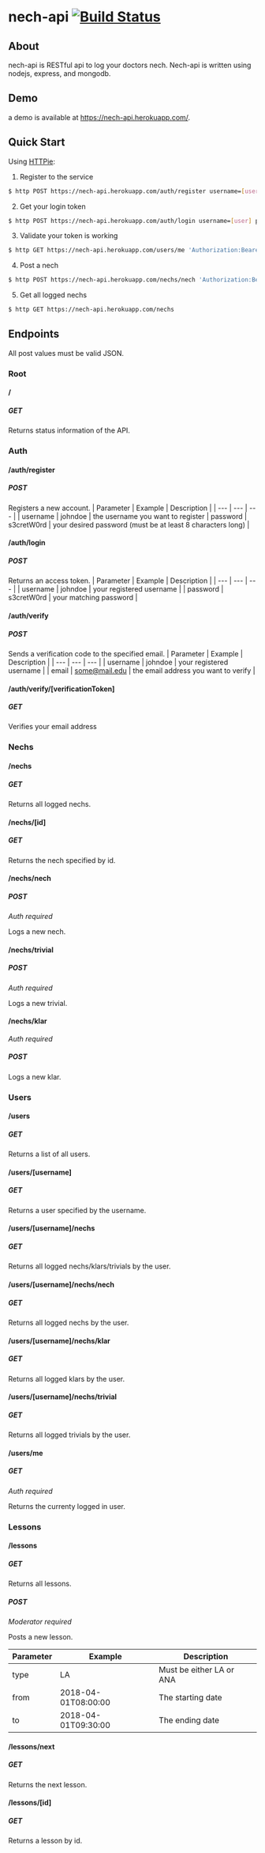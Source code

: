 # nech-api [![Build Status](https://travis-ci.org/enbacode/nech-api.svg?branch=master)](https://travis-ci.org/enbacode/nech-api)
## About
nech-api is RESTful api to log your doctors nech. Nech-api is written using nodejs, express, and mongodb.
## Demo
a demo is available at https://nech-api.herokuapp.com/.
## Quick Start
Using [HTTPie](https://github.com/jakubroztocil/httpie):
1. Register to the service
```bash
$ http POST https://nech-api.herokuapp.com/auth/register username=[user] password=[password]
```
2. Get your login token
```bash
$ http POST https://nech-api.herokuapp.com/auth/login username=[user] password=[password]
```
3. Validate your token is working
```bash
$ http GET https://nech-api.herokuapp.com/users/me 'Authorization:Bearer [yourtoken]'
```
4. Post a nech
```bash
$ http POST https://nech-api.herokuapp.com/nechs/nech 'Authorization:Bearer [yourtoken]'
```
5. Get all logged nechs
```bash
$ http GET https://nech-api.herokuapp.com/nechs
```

## Endpoints
All post values must be valid JSON.
### Root
#### /
##### GET
Returns status information of the API.
### Auth
#### /auth/register
##### POST
Registers a new account.
| Parameter | Example | Description |
| --- | --- | --- |
| username | johndoe | the username you want to register
| password | s3cretW0rd | your desired password (must be at least 8 characters long) |

#### /auth/login
##### POST
Returns an access token.
| Parameter | Example | Description |
| --- | --- | --- |
| username | johndoe | your registered username |
| password | s3cretW0rd | your matching password |

#### /auth/verify
##### POST
Sends a verification code to the specified email.
| Parameter | Example | Description |
| --- | --- | --- |
| username | johndoe | your registered username |
| email | some@mail.edu | the email address you want to verify |

#### /auth/verify/[verificationToken]
##### GET
Verifies your email address

### Nechs
#### /nechs
##### GET
Returns all logged nechs.
#### /nechs/[id]
##### GET
Returns the nech specified by id.

#### /nechs/nech
##### POST
*Auth required*

Logs a new nech.
#### /nechs/trivial
##### POST
*Auth required*

Logs a new trivial.
#### /nechs/klar
*Auth required*

##### POST
Logs a new klar.
### Users
#### /users
##### GET
Returns a list of all users.
#### /users/[username]
##### GET
Returns a user specified by the username.
#### /users/[username]/nechs
##### GET
Returns all logged nechs/klars/trivials by the user.
#### /users/[username]/nechs/nech
##### GET
Returns all logged nechs by the user.
#### /users/[username]/nechs/klar
##### GET
Returns all logged klars by the user.
#### /users/[username]/nechs/trivial
##### GET
Returns all logged trivials by the user.
#### /users/me
##### GET
*Auth required*

Returns the currenty logged in user.
### Lessons
#### /lessons
##### GET
Returns all lessons.
##### POST
*Moderator required*

Posts a new lesson.

| Parameter | Example | Description |
| --- | --- | --- |
| type | LA | Must be either LA or ANA |
| from | 2018-04-01T08:00:00 | The starting date |
| to | 2018-04-01T09:30:00| The ending date |
#### /lessons/next
##### GET
Returns the next lesson.

#### /lessons/[id]
##### GET
Returns a lesson by id.

